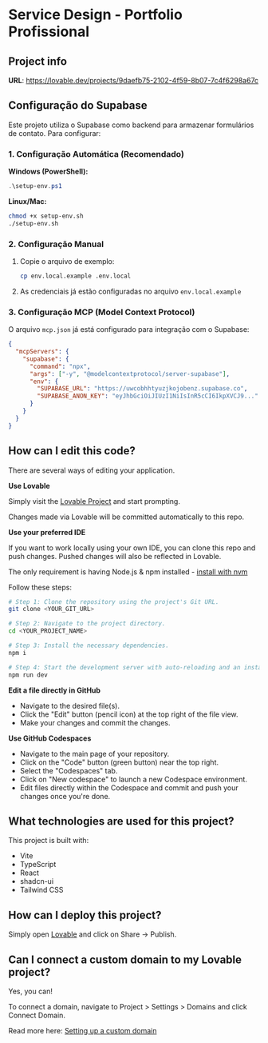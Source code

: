 # Service Design - Portfolio Profissional

## Project info

**URL**: https://lovable.dev/projects/9daefb75-2102-4f59-8b07-7c4f6298a67c

## Configuração do Supabase

Este projeto utiliza o Supabase como backend para armazenar formulários de contato. Para configurar:

### 1. Configuração Automática (Recomendado)

**Windows (PowerShell):**
```powershell
.\setup-env.ps1
```

**Linux/Mac:**
```bash
chmod +x setup-env.sh
./setup-env.sh
```

### 2. Configuração Manual

1. Copie o arquivo de exemplo:
   ```bash
   cp env.local.example .env.local
   ```

2. As credenciais já estão configuradas no arquivo `env.local.example`

### 3. Configuração MCP (Model Context Protocol)

O arquivo `mcp.json` já está configurado para integração com o Supabase:

```json
{
  "mcpServers": {
    "supabase": {
      "command": "npx",
      "args": ["-y", "@modelcontextprotocol/server-supabase"],
      "env": {
        "SUPABASE_URL": "https://uwcobhhtyuzjkojobenz.supabase.co",
        "SUPABASE_ANON_KEY": "eyJhbGciOiJIUzI1NiIsInR5cCI6IkpXVCJ9..."
      }
    }
  }
}
```

## How can I edit this code?

There are several ways of editing your application.

**Use Lovable**

Simply visit the [Lovable Project](https://lovable.dev/projects/9daefb75-2102-4f59-8b07-7c4f6298a67c) and start prompting.

Changes made via Lovable will be committed automatically to this repo.

**Use your preferred IDE**

If you want to work locally using your own IDE, you can clone this repo and push changes. Pushed changes will also be reflected in Lovable.

The only requirement is having Node.js & npm installed - [install with nvm](https://github.com/nvm-sh/nvm#installing-and-updating)

Follow these steps:

```sh
# Step 1: Clone the repository using the project's Git URL.
git clone <YOUR_GIT_URL>

# Step 2: Navigate to the project directory.
cd <YOUR_PROJECT_NAME>

# Step 3: Install the necessary dependencies.
npm i

# Step 4: Start the development server with auto-reloading and an instant preview.
npm run dev
```

**Edit a file directly in GitHub**

- Navigate to the desired file(s).
- Click the "Edit" button (pencil icon) at the top right of the file view.
- Make your changes and commit the changes.

**Use GitHub Codespaces**

- Navigate to the main page of your repository.
- Click on the "Code" button (green button) near the top right.
- Select the "Codespaces" tab.
- Click on "New codespace" to launch a new Codespace environment.
- Edit files directly within the Codespace and commit and push your changes once you're done.

## What technologies are used for this project?

This project is built with:

- Vite
- TypeScript
- React
- shadcn-ui
- Tailwind CSS

## How can I deploy this project?

Simply open [Lovable](https://lovable.dev/projects/9daefb75-2102-4f59-8b07-7c4f6298a67c) and click on Share -> Publish.

## Can I connect a custom domain to my Lovable project?

Yes, you can!

To connect a domain, navigate to Project > Settings > Domains and click Connect Domain.

Read more here: [Setting up a custom domain](https://docs.lovable.dev/tips-tricks/custom-domain#step-by-step-guide)
